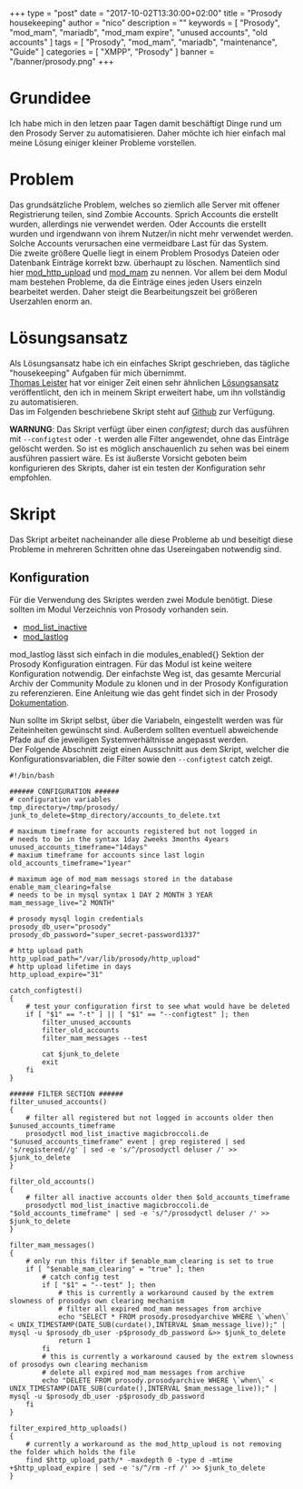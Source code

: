 +++
type = "post"
date = "2017-10-02T13:30:00+02:00"
title = "Prosody housekeeping"
author = "nico"
description = ""
keywords = [ "Prosody", "mod_mam", "mariadb", "mod_mam expire", "unused accounts", "old accounts" ]
tags = [ "Prosody", "mod_mam", "mariadb", "maintenance", "Guide" ]
categories = [ "XMPP", "Prosody" ]
banner = "/banner/prosody.png"
+++
# Grundidee
Ich habe mich in den letzen paar Tagen damit beschäftigt Dinge rund um den Prosody Server zu automatisieren.
Daher möchte ich hier einfach mal meine Lösung einiger kleiner Probleme vorstellen.

# Problem
Das grundsätzliche Problem, welches so ziemlich alle Server mit offener Registrierung teilen, sind Zombie Accounts. Sprich Accounts die erstellt wurden, allerdings nie verwendet werden. Oder Accounts die erstellt wurden und irgendwann von ihrem Nutzer/in nicht mehr verwendet werden. Solche Accounts verursachen eine vermeidbare Last für das System.<br>
Die zweite größere Quelle liegt in einem Problem Prosodys Dateien oder Datenbank Einträge korrekt bzw. überhaupt zu löschen. Namentlich sind hier [mod_http_upload](https://modules.prosody.im/mod_http_upload.html) und [mod_mam](https://modules.prosody.im/mod_mam.html) zu nennen.
Vor allem bei dem Modul mam bestehen Probleme, da die Einträge eines jeden Users einzeln bearbeitet werden. Daher steigt die Bearbeitungszeit bei größeren Userzahlen enorm an.

# Lösungsansatz
Als Lösungsansatz habe ich ein einfaches Skript geschrieben, das tägliche "housekeeping" Aufgaben für mich übernimmt.<br>
[Thomas Leister](https://thomas-leister.de/) hat vor einiger Zeit einen sehr ähnlichen [Lösungsansatz](https://thomas-leister.de/prosody-inaktive-accounts-loeschen) veröffentlicht, den ich in meinem Skript erweitert habe, um ihn vollständig zu automatisieren.<br>
Das im Folgenden beschriebene Skript steht auf [Github](https://github.com/mightyBroccoli/prosody_housekeeping) zur Verfügung.

**WARNUNG**: Das Skript verfügt über einen _configtest_; durch das ausführen mit `--configtest` oder `-t` werden alle Filter angewendet, ohne das Einträge gelöscht werden. So ist es möglich anschauenlich zu sehen was bei einem ausführen passiert wäre. Es ist äußerste Vorsicht geboten beim konfigurieren des Skripts, daher ist ein testen der Konfiguration sehr empfohlen.

# Skript
Das Skript arbeitet nacheinander alle diese Probleme ab und beseitigt diese Probleme in mehreren Schritten ohne das Usereingaben notwendig sind.<br>

## Konfiguration
Für die Verwendung des Skriptes werden zwei Module benötigt. Diese sollten im Modul Verzeichnis von Prosody vorhanden sein.

- [mod_list_inactive](https://modules.prosody.im/mod_list_inactive.html)
- [mod_lastlog](https://modules.prosody.im/mod_lastlog.html)

mod_lastlog lässt sich einfach in die modules_enabled{} Sektion der Prosody Konfiguration eintragen. Für das Modul ist keine weitere Konfiguration notwendig.
Der einfachste Weg ist, das gesamte Mercurial Archiv der Community Module zu klonen und in der Prosody Konfiguration zu referenzieren. Eine Anleitung wie das geht findet sich in der Prosody [Dokumentation](https://prosody.im/doc/installing_modules#prosody-modules).<br>

Nun sollte im Skript selbst, über die Variabeln, eingestellt werden was für Zeiteinheiten gewünscht sind. Außerdem sollten eventuell abweichende Pfade auf die jeweiligen Systemverhältnisse angepasst werden.<br>
Der Folgende Abschnitt zeigt einen Ausschnitt aus dem Skript, welcher die Konfigurationsvariablen, die Filter sowie den `--configtest` catch zeigt.
```
#!/bin/bash

###### CONFIGURATION ######
# configuration variables
tmp_directory=/tmp/prosody/
junk_to_delete=$tmp_directory/accounts_to_delete.txt

# maximum timeframe for accounts registered but not logged in
# needs to be in the syntax 1day 2weeks 3months 4years
unused_accounts_timeframe="14days"
# maxium timeframe for accounts since last login
old_accounts_timeframe="1year"

# maximum age of mod_mam messags stored in the database
enable_mam_clearing=false
# needs to be in mysql syntax 1 DAY 2 MONTH 3 YEAR
mam_message_live="2 MONTH"

# prosody mysql login credentials
prosody_db_user="prosody"
prosody_db_password="super_secret-password1337"

# http upload path
http_upload_path="/var/lib/prosody/http_upload"
# http upload lifetime in days
http_upload_expire="31"

catch_configtest()
{
	# test your configuration first to see what would have be deleted
	if [ "$1" == "-t" ] || [ "$1" == "--configtest" ]; then
		filter_unused_accounts
		filter_old_accounts
		filter_mam_messages --test

		cat $junk_to_delete
		exit
	fi
}

###### FILTER SECTION ######
filter_unused_accounts()
{
	# filter all registered but not logged in accounts older then $unused_accounts_timeframe
	prosodyctl mod_list_inactive magicbroccoli.de "$unused_accounts_timeframe" event | grep registered | sed 's/registered//g' | sed -e 's/^/prosodyctl deluser /' >> $junk_to_delete
}

filter_old_accounts()
{
	# filter all inactive accounts older then $old_accounts_timeframe
	prosodyctl mod_list_inactive magicbroccoli.de "$old_accounts_timeframe" | sed -e 's/^/prosodyctl deluser /' >> $junk_to_delete
}

filter_mam_messages()
{
	# only run this filter if $enable_mam_clearing is set to true
	if [ "$enable_mam_clearing" = "true" ]; then
		# catch config test
		if [ "$1" = "--test" ]; then
			# this is currently a workaround caused by the extrem slowness of prosodys own clearing mechanism
			# filter all expired mod_mam messages from archive
			echo "SELECT * FROM prosody.prosodyarchive WHERE \`when\` < UNIX_TIMESTAMP(DATE_SUB(curdate(),INTERVAL $mam_message_live));" | mysql -u $prosody_db_user -p$prosody_db_password &>> $junk_to_delete
			return 1
		fi
		# this is currently a workaround caused by the extrem slowness of prosodys own clearing mechanism
		# delete all expired mod_mam messages from archive
		echo "DELETE FROM prosody.prosodyarchive WHERE \`when\` < UNIX_TIMESTAMP(DATE_SUB(curdate(),INTERVAL $mam_message_live));" | mysql -u $prosody_db_user -p$prosody_db_password
	fi
}

filter_expired_http_uploads()
{
	# currently a workaround as the mod_http_uploud is not removing the folder which holds the file
	find $http_upload_path/* -maxdepth 0 -type d -mtime +$http_upload_expire | sed -e 's/^/rm -rf /' >> $junk_to_delete
}
```
